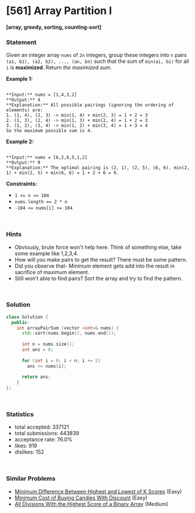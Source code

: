 # [561] Array Partition I

**[array, greedy, sorting, counting-sort]**

### Statement

Given an integer array `nums` of `2n` integers, group these integers into `n` pairs `(a1, b1), (a2, b2), ..., (an, bn)` such that the sum of `min(ai, bi)` for all `i` is **maximized**. Return *the maximized sum*.


**Example 1:**

```

**Input:** nums = [1,4,3,2]
**Output:** 4
**Explanation:** All possible pairings (ignoring the ordering of elements) are:
1. (1, 4), (2, 3) -> min(1, 4) + min(2, 3) = 1 + 2 = 3
2. (1, 3), (2, 4) -> min(1, 3) + min(2, 4) = 1 + 2 = 3
3. (1, 2), (3, 4) -> min(1, 2) + min(3, 4) = 1 + 3 = 4
So the maximum possible sum is 4.
```

**Example 2:**

```

**Input:** nums = [6,2,6,5,1,2]
**Output:** 9
**Explanation:** The optimal pairing is (2, 1), (2, 5), (6, 6). min(2, 1) + min(2, 5) + min(6, 6) = 1 + 2 + 6 = 9.

```

**Constraints:**
* `1 <= n <= 104`
* `nums.length == 2 * n`
* `-104 <= nums[i] <= 104`


<br>

### Hints

- Obviously, brute force won't help here. Think of something else, take some example like 1,2,3,4.
- How will you make pairs to get the result? There must be some pattern.
- Did you observe that- Minimum element gets add into the result in sacrifice of maximum element.
- Still won't able to find pairs? Sort the array and try to find the pattern.

<br>

### Solution

```cpp
class Solution {
  public:
    int arrayPairSum (vector <int>& nums) {
      std::sort(nums.begin(), nums.end());
      
      int n = nums.size();
      int ans = 0;
      
      for (int i = 0; i < n; i += 2)
        ans += nums[i];
      
      return ans;
    }
};
```

<br>

### Statistics

- total accepted: 337121
- total submissions: 443839
- acceptance rate: 76.0%
- likes: 919
- dislikes: 152

<br>

### Similar Problems

- [Minimum Difference Between Highest and Lowest of K Scores](https://leetcode.com/problems/minimum-difference-between-highest-and-lowest-of-k-scores) (Easy)
- [Minimum Cost of Buying Candies With Discount](https://leetcode.com/problems/minimum-cost-of-buying-candies-with-discount) (Easy)
- [All Divisions With the Highest Score of a Binary Array](https://leetcode.com/problems/all-divisions-with-the-highest-score-of-a-binary-array) (Medium)
